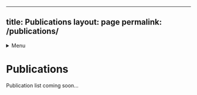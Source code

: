 
---
title: Publications
layout: page
permalink: /publications/
---

<details><summary>Menu</summary>

[Home](/)
[About](/about/)
[CV](/cv/)
[Papers](/publications/)
[Talks & Posters](/talks/)
[Tutorials](/tutorials/)
[Contact](/contact/)
</details>

# Publications

Publication list coming soon...
